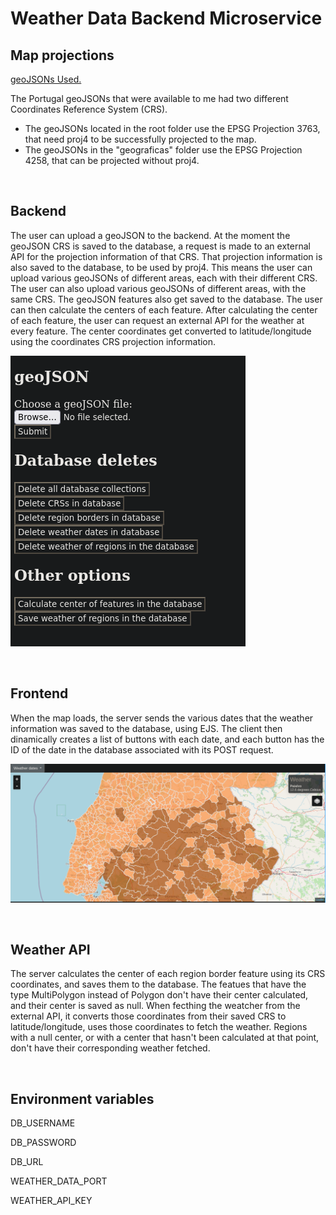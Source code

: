 # Weather Data Backend Microservice
## Map projections
[geoJSONs Used.](https://github.com/nmota/caop_GeoJSON)

The Portugal geoJSONs that were available to me had two different Coordinates Reference System (CRS).

- The geoJSONs located in the root folder use the EPSG Projection 3763, that need proj4 to be successfully projected to the map.
- The geoJSONs in the "geograficas" folder use the EPSG Projection 4258, that can be projected without proj4.

<br>

## Backend
The user can upload a geoJSON to the backend. At the moment the geoJSON CRS is saved to the database, a request is made to an external API for the projection information of that CRS. That projection information is also saved to the database, to be used by proj4.
This means the user can upload various geoJSONs of different areas, each with their different CRS.
The user can also upload various geoJSONs of different areas, with the same CRS.
The geoJSON features also get saved to the database.
The user can then calculate the centers of each feature.
After calculating the center of each feature, the user can request an external API for the weather at every feature. The center coordinates get converted to latitude/longitude using the coordinates CRS projection information.

![Project](./assets/backend.png)

<br>

## Frontend
When the map loads, the server sends the various dates that the weather information was saved to the database, using EJS.
The client then dinamically creates a list of buttons with each date, and each button has the ID of the date in the database associated with its POST request.

![Project](./assets/frontend.png)

<br>

## Weather API
The server calculates the center of each region border feature using its CRS coordinates, and saves them to the database. The featues that have the type MultiPolygon instead of Polygon don't have their center calculated, and their center is saved as null.
When fecthing the weatcher from the external API, it converts those coordinates from their saved CRS to latitude/longitude, uses those coordinates to fetch the weather. Regions with a null center, or with a center that hasn't been calculated at that point, don't have their corresponding weather fetched.

<br>

## Environment variables
<p>DB_USERNAME</p>
<p>DB_PASSWORD</p>
<p>DB_URL</p>
<p>WEATHER_DATA_PORT</p>
<p>WEATHER_API_KEY</p>


